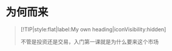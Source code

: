 # 为何而来

> \[!TIP|style:flat|label:My own heading|iconVisibility:hidden]
>
> 不管是投资还是交易，入门第一课就是为什么要来这个市场

